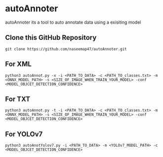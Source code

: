 # autoAnnoter
autoAnnoter its a tool to auto annotate data using a exisiting model

## Clone this GitHub Repository
```
git clone https://github.com/naseemap47/autoAnnoter.git
```
## For XML
```
python3 autoAnnot.py -x -i <PATH_TO_DATA> -c <PATH_TO_classes.txt> -m <ONNX_MODEL_PATH> -s <SIZE_OF_IMAGE_WHEN_TRAIN_YOUR_MODEL> -conf <MODEL_OBJCET_DETECTION_CONFIDENCE>
```
## For TXT
```
python3 autoAnnot.py -t -i <PATH_TO_DATA> -c <PATH_TO_classes.txt> -m <ONNX_MODEL_PATH> -s <SIZE_OF_IMAGE_WHEN_TRAIN_YOUR_MODEL> -conf <MODEL_OBJCET_DETECTION_CONFIDENCE>
```
## For YOLOv7
```
python3 autoAnotYolov7.py -i <PATH_TO_DATA> -m <YOLOv7_MODEL_PATH> -c <MODEL_OBJCET_DETECTION_CONFIDENCE>
```
